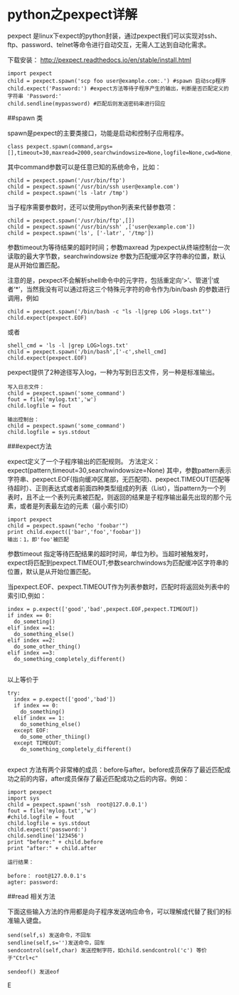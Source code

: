 # python之pexpect详解

pexpect 是linux下expect的python封装，通过pexpect我们可以实现对ssh、ftp、password、telnet等命令进行自动交互，无需人工达到自动化需求。

下载安装：
http://pexpect.readthedocs.io/en/stable/install.html

```
import pexpect
child = pexpect.spawn('scp foo user@example.com:.') #spawn 启动scp程序
child.expect('Password:') #expect方法等待子程序产生的输出，判断是否匹配定义的字符串 'Password:'
child.sendline(mypassword) #匹配后则发送密码串进行回应

```

##spawn 类

spawn是pexpect的主要类接口，功能是启动和控制子应用程序。

```
class pexpect.spawn(command,args=[],timeout=30,maxread=2000,searchwindowsize=None,logfile=None,cwd=None,env=None,ignore_sighup=True)

```
其中command参数可以是任意已知的系统命令，比如：

```
child = pexpect.spawn('/usr/bin/ftp') 
child = pexpect.spawn('/usr/bin/ssh user@example.com')
child = pexpect.spawn('ls -latr /tmp') 
```
当子程序需要参数时，还可以使用python列表来代替参数项：

```
child = pexpect.spawn('/usr/bin/ftp',[]) 
child = pexpect.spawn('/usr/bin/ssh' ,['user@example.com'])
child = pexpect.spawn('ls', ['-latr', '/tmp']) 
```
参数timeout为等待结果的超时时间；参数maxread 为pexpect从终端控制台一次读取的最大字节数，searchwindowsize 参数为匹配缓冲区字符串的位置，默认是从开始位置匹配。

注意的是，pexpect不会解析shell命令中的元字符，包括重定向‘>’、管道‘|’或者‘*’，当然我没有可以通过将这三个特殊元字符的命令作为/bin/bash 的参数进行调用，例如

```
child = pexpect.spawn('/bin/bash -c "ls -l|grep LOG >logs.txt"')
child.expect(pexpect.EOF)

```
或者

```
shell_cmd = 'ls -l |grep LOG>logs.txt'
child = pexpect.spawn('/bin/bash',['-c',shell_cmd]
child.expect(pexpect.EOF)
```

pexpect提供了2种途径写入log，一种为写到日志文件，另一种是标准输出。

```
写入日志文件：
child = pexpect.spawn('some_command')
fout = file('mylog.txt','w')
child.logfile = fout

输出控制台：
child = pexpect.spawn('some_command')
child.logfile = sys.stdout
```

###expect方法

expect定义了一个子程序输出的匹配规则。
方法定义： expect(pattern,timeout=30,searchwindowsize=None)
其中，参数pattern表示字符串、pexpect.EOF(指向缓冲区尾部，无匹配项)、pexpect.TIMEOUT(匹配等待超时）、正则表达式或者前面四种类型组成的列表（List），当pattern为一个列表时，且不止一个表列元素被匹配，则返回的结果是子程序输出最先出现的那个元素，或者是列表最左边的元素（最小索引ID）

```
import pexpect
child = pexpect.spawn("echo 'foobar'")
print child.expect(['bar','foo','foobar'])
输出：1，即'foo'被匹配
```
参数timeout 指定等待匹配结果的超时时间，单位为秒。当超时被触发时，expect将匹配到pexpect.TIMEOUT;参数searchwindows为匹配缓冲区字符串的位置，默认是从开始位置匹配。

当pexpect.EOF、pexpect.TIMEOUT作为列表参数时，匹配时将返回处列表中的索引ID,例如：

```
index = p.expect(['good','bad',pexpect.EOF,pexpect.TIMEOUT])
if index == 0:
  do_someting()
elif index ==1:
  do_something_else()
elif index ==2:
  do_some_other_thing()
elif index ==3:
  do_something_completely_different()
  
```
以上等价于

```
try: 
  index = p.expect(['good','bad'])
  if index == 0:
    do_something()
  elif index == 1:
    do_something_else()
  except EOF:
    do_some_other_thiing()
  except TIMEOUT:
    do_something_completely_different()
    
```
expect 方法有两个非常棒的成员：before与after。before成员保存了最近匹配成功之前的内容，after成员保存了最近匹配成功之后的内容。例如：

```
import pexpect
import sys
child = pexpect.spawn('ssh  root@127.0.0.1')
fout = file('mylog.txt','w')
#child.logfile = fout
child.logfile = sys.stdout
child.expect('password:')
child.sendline('123456')
print "before:" + child.before
print "after:" + child.after

运行结果：

before： root@127.0.0.1's
agter: password:
```
##read 相关方法

下面这些输入方法的作用都是向子程序发送响应命令，可以理解成代替了我们的标准输入键盘。

```
send(self,s) 发送命令，不回车
sendline(self,s='')发送命令，回车
sendcontrol(self,char) 发送控制字符，如child.sendcontrol('c') 等价于"Ctrl+c"

sendeof() 发送eof

```


E